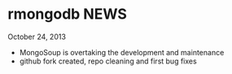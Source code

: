 rmongodb NEWS
========================================================

October 24, 2013
* MongoSoup is overtaking the development and maintenance
* github fork created, repo cleaning and first bug fixes